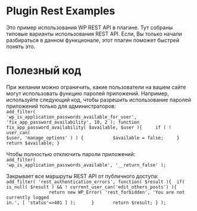 # Plugin Rest Examples

Это пример использования WP REST API в плагине.
Тут собраны типовые варианты использования REST API. 
Если, Вы только начали разбираться в данном функционале, этот плагин поможет быстрей понять это.



# Полезный код

При желании можно ограничить, какие пользователи на вашем сайте могут использовать функцию паролей приложений. Например, используйте следующий код, чтобы разрешить использование паролей приложений только для администраторов:</br>
<code>add_filter( 'wp_is_application_passwords_available_for_user', 'fix_app_password_availability', 10, 2 );
function fix_app_password_availability( $available, $user ){
&#09;if ( ! user_can( $user, 'manage_options' ) ) {
&#09;&#09;$available = false;
&#09;}
&#09;return $available;
}
</code>

Чтобы полностью отключить пароли приложений:</br>
<code>add_filter( 'wp_is_application_passwords_available', '__return_false' );</code>

Закрывает все маршруты REST API от публичного доступа:</br>
<code>add_filter( 'rest_authentication_errors', function( $result ){
&#09;if( is_null( $result ) && ! current_user_can('edit_others_posts') ){
&#09;&#09;return new WP_Error( 'rest_forbidden', 'You are not currently logged in.', [ 'status'=>401 ] );
&#09;}
&#09;return $result;
} );
</code>

